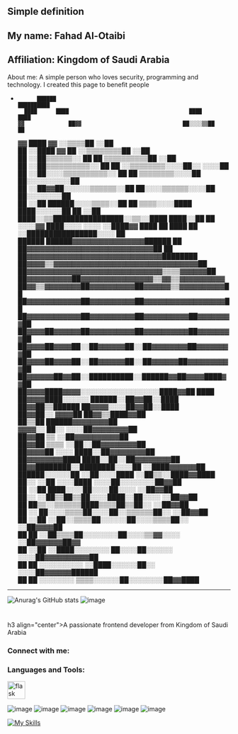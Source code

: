 Simple definition
-----------------------
My name: Fahad Al-Otaibi
--
Affiliation: Kingdom of Saudi Arabia
--
About me: A simple person who loves security, programming and technology. 
I created this page to benefit people                                  


-
            ██████                                              ██████████              
        ████      ████                                      ████          ████          
      ▓▓              ██▓▓                                ██░░░░▒▒██          ██        
    ▓▓                    ████                          ▓▓  ░░▒▒▒▒██          ░░██      
    ██              ░░████    ▓▓                      ██  ░░▒▒▒▒▒▒▒▒██          ░░██    
    ██            ░░██▒▒▒▒▒▒░░  ██                    ██  ▒▒▒▒▒▒▒▒▒▒██          ░░██    
  ██            ░░██▒▒▒▒▒▒▒▒▒▒░░  ██                ██  ░░▒▒▒▒▒▒▒▒░░░░██░░      ░░░░██  
  ██          ░░██░░░░▒▒▒▒▒▒▒▒▒▒░░  ██              ██  ▒▒▒▒▒▒▒▒░░░░██  ██░░░░░░░░░░██  
  ██          ░░██▓▓██░░░░░░▒▒▒▒▒▒░░██            ██░░░░▒▒▒▒▒▒░░░░██      ██░░░░░░░░██  
  ██        ░░██      ██████░░░░▒▒▒▒░░██          ██  ▒▒▒▒░░░░████          ████░░░░░░██
  ██      ░░██              ████░░▒▒████████████████░░▒▒░░████                  ████░░██
██    ░░░░▓▓                    ████░░░░  ░░░░    ░░████▓▓                          ████
██    ████                    ██  ░░████████████████░░░░  ██                            
██████                        ██████▓▓▓▓▓▓▓▓▓▓▓▓▓▓▓▓██████  ██                          
                            ██▓▓▓▓▓▓▓▓▓▓▓▓▓▓▓▓▓▓▓▓▓▓▓▓▓▓▓▓██  ██                        
                          ██▓▓▓▓▓▓▓▓▓▓▓▓▓▓▓▓▓▓▓▓▓▓▓▓▓▓▓▓▓▓████████                      
                          ██▓▓▓▓▒▒▓▓▓▓▓▓▓▓▓▓▓▓▓▓▓▓▓▓▓▓▓▓▓▓▓▓▓▓▓▓▓▓██                    
                        ██▓▓▓▓▓▓▓▓▓▓▓▓▓▓▓▓▓▓▓▓▓▓▓▓▓▓▓▓▓▓▒▒▒▒▓▓▓▓▓▓██                    
                        ██▓▓▓▓▓▓▓▓▓▓██▓▓▓▓▓▓▓▓▓▓▓▓▓▓▓▓▒▒▓▓▒▒▓▓▓▓▓▓▓▓▓▓                  
                      ██▓▓▒▒▓▓▓▓▓▓▓▓██▓▓▓▓▓▓▓▓▓▓██▓▓▓▓▓▓▒▒▓▓▓▓▓▓▓▓▓▓██                  
                      ██▓▓▓▓▓▓▓▓▓▓▓▓██▓▓▓▓▓▓▓▓▓▓██▓▓▓▓▓▓▓▓▓▓▓▓▓▓▓▓▓▓██                  
                      ██▓▓▓▓▓▓▓▓▓▓▓▓██▓▓▓▓▓▓▓▓▓▓██▓▓▓▓▓▓▓▓▓▓██▓▓▓▓▓▓▓▓██                
                      ██▓▓▓▓██▓▓▓▓▓▓██▓▓▓▓▓▓▓▓▓▓██▓▓▓▓▓▓▓▓▓▓██▓▓▓▓▓▓▓▓██                
                      ██▓▓▓▓██▓▓▓▓██░░██▓▓▓▓▓▓██░░██▓▓▓▓▓▓▓▓██▓▓▓▓▓▓▓▓██                
                      ██▓▓▓▓██▓▓▓▓██░░██▓▓▓▓▓▓██░░██▓▓▓▓▓▓██▓▓▓▓▓▓▓▓▓▓██                
                      ██▓▓▓▓▓▓██▓▓██░░██████████░░██████▓▓██▓▓▓▓████▓▓██                
                        ██▓▓▓▓████▓▓▓▓░░░░░░░░░░░░░░░░░░████▓▓██  ████                  
                        ██▓▓▓▓████░░░░░░          ██████░░██▓▓██░░████                  
                          ██▓▓██▒▒██████        ██▓▓▓▓░░░░██▓▓██░░████                  
                          ██▓▓██░░  ▓▓▓▓██              ██▓▓▒▒████▓▓██                  
                            ██▒▒██                      ██████▓▓▓▓▓▓▓▓██                
                              ▓▓▓▓░░        ██░░        ░░░░██▓▓▓▓▓▓▓▓██                
                              ██▓▓██            ▒▒      ░░██▓▓▓▓▓▓▓▓▓▓██                
                              ██▓▓██        ▒▒▒▒      ░░██░░██▓▓▓▓▓▓▓▓██                
                              ██▓▓▓▓██      ░░░░      ████░░██▓▓▓▓▓▓▓▓██                
                            ██▓▓▓▓▓▓▓▓████        ████░░██░░██▓▓▓▓▓▓▓▓██                
                            ██▓▓████████░░████████░░░░██  ░░████▓▓▓▓▓▓██                
                          ██████░░░░░░██  ░░██░░░░████  ░░██▒▒░░████▓▓████              
                        ██░░        ░░██  ░░░░████    ░░░░██░░░░░░░░██▓▓██              
                        ██          ░░██  ████░░░░██░░░░██░░░░      ░░██▓▓██            
                      ██░░        ░░██▒▒██▒▒██░░░░████░░██░░░░      ░░██▓▓██            
                      ██          ██▒▒░░▒▒▒▒▒▒████▒▒▒▒██▒▒██░░        ░░██▓▓██          
                      ██    ░░    ██░░░░▒▒▒▒██░░░░██░░▒▒▒▒▒▒██░░      ░░██▓▓██          
                      ██  ░░██  ░░██░░▒▒▒▒██░░░░░░██░░░░▒▒▒▒██░░      ░░██▓▓▓▓██        
                      ██  ██    ░░██▒▒▒▒██░░░░░░░░██░░░░▒▒▓▓░░░░      ░░██▓▓▓▓▓▓██▓▓    
                    ██  ░░██      ░░████░░░░░░░░  ██░░░░██░░░░░░    ░░░░██▓▓▓▓▓▓▓▓▓▓██  
                    ██  ██          ░░░░░░░░░░    ░░████░░░░░░██░░  ░░░░██▓▓▓▓▓▓██████  
                    ██  ██            ░░░░░░░░      ▒▒▒▒░░░░░░██░░░░░░░░██▓▓████        


-----------------------
![Anurag's GitHub stats](https://github-readme-stats.vercel.app/api?username=anuraghazra&show_icons=true&theme=transparent) ![image](https://github.com/user-attachments/assets/3bc1dadd-7a6b-4120-a969-35fa0581b86c)

#


#
h3 align="center">A passionate frontend developer from Kingdom of Saudi Arabia
</h3>

<h3 align="left">Connect with me:</h3>
<p align="left">
</p>

<h3 align="left">Languages and Tools:</h3>
<p align="left"> <a href="https://flask.palletsprojects.com/" target="_blank" rel="noreferrer"> <img src="https://www.vectorlogo.zone/logos/pocoo_flask/pocoo_flask-icon.svg" alt="flask" width="40" height="40"/> </a> </p> 

![image](https://github.com/user-attachments/assets/8c6ee116-8df3-43a1-863d-fae3528a5a1b)
![image](https://github.com/user-attachments/assets/8e8a6fe8-a32d-48fe-97b7-db14fe6ca3e8)
![image](https://github.com/user-attachments/assets/d64da1f5-6c53-4c0b-a81d-0ee20e5b7799)
![image](https://github.com/user-attachments/assets/96038ca6-d379-4efb-b48d-017018caf5f6)
![image](https://github.com/user-attachments/assets/b66f6574-a055-4ead-b701-b9090fb952e7)
![image](https://github.com/user-attachments/assets/d483467d-c114-44cc-9add-70413353c05b)

[![My Skills](https://skillicons.dev/icons?i=js,html,css,wasm)](https://skillicons.dev)
<!--- !)

0x9ini/0x9ini is a ✨ special ✨ repository because its `README.md` (this file) appears on your GitHub profile.
You can click the Preview link to take a look at your changes.
--->
